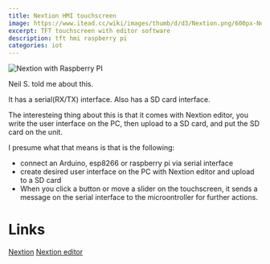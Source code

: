 ```yaml
---
title: Nextion HMI touchscreen
image: https://www.itead.cc/wiki/images/thumb/d/d3/Nextion.png/600px-Nextion.png
excerpt: TFT touchscreen with editor software
description: tft hmi raspberry pi
categories: iot
---
```

![Nextion with Raspberry PI](https://cdn.instructables.com/F3J/G5FC/IM28XX1R/F3JG5FCIM28XX1R.LARGE.jpg)

Neil S. told me about this.

It has a serial(RX/TX) interface. Also has a SD card interface.

The interesteing thing about this is that it comes with Nextion editor, you write the user interface on the PC, then upload to a SD card,
and put the SD card on the unit. 

I presume what that means is that is the following:
- connect an Arduino, esp8266 or raspberry pi via serial interface
- create desired user interface on the PC with Nextion editor and upload to a SD card 
- When you click a button or move a slider on the touchscreen, it sends a message on the serial interface to the microontroller for
  further actions.

# Links
[Nextion](https://www.itead.cc/wiki/Nextion_HMI_Solution)
[Nextion editor](https://nextion.itead.cc/resources/download/nextion-editor/)



